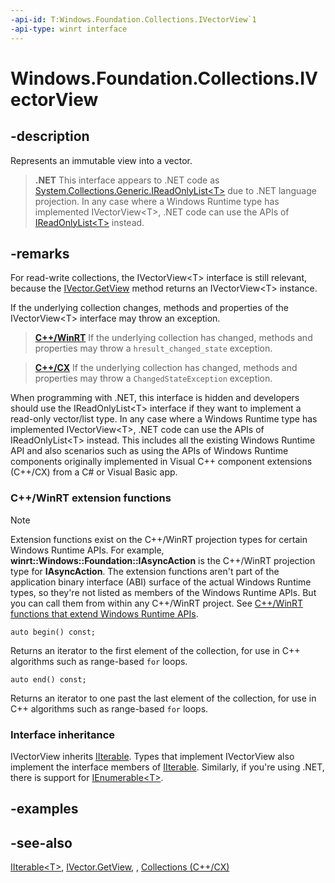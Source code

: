 ```yaml
---
-api-id: T:Windows.Foundation.Collections.IVectorView`1
-api-type: winrt interface
---
```


<!-- Interface syntax.
public interface IVectorView<T> : Windows.Foundation.Collections.IIterable<T>
-->

# Windows.Foundation.Collections.IVectorView<T>

## -description

Represents an immutable view into a vector.

> **.NET**
> This interface appears to .NET code as [System.Collections.Generic.IReadOnlyList&lt;T&gt;](/dotnet/api/system.collections.generic.ireadonlylist-1?view=dotnet-uwp-10.0&preserve-view=true) due to .NET language projection. In any case where a Windows Runtime type has implemented IVectorView&lt;T&gt;, .NET code can use the APIs of [IReadOnlyList&lt;T&gt;](/dotnet/api/system.collections.generic.ireadonlylist-1?view=dotnet-uwp-10.0&preserve-view=true) instead.

## -remarks

For read-write collections, the IVectorView&lt;T&gt; interface is still relevant, because the [IVector.GetView](ivector_1_getview_37498667.md) method returns an IVectorView&lt;T&gt; instance.

If the underlying collection changes, methods and properties of the IVectorView&lt;T&gt; interface may throw an exception.

> [**C++/WinRT**](/windows/uwp/cpp-and-winrt-apis/)
> If the underlying collection has changed,
> methods and properties may throw a `hresult_changed_state` exception.

> [**C++/CX**](/cpp/cppcx/)
> If the underlying collection has changed,
> methods and properties may throw a `ChangedStateException` exception.

When programming with .NET, this interface is hidden and developers should use the IReadOnlyList&lt;T&gt; interface if they want to implement a read-only vector/list type. In any case where a Windows Runtime type has implemented IVectorView&lt;T&gt;, .NET code can use the APIs of IReadOnlyList&lt;T&gt; instead. This includes all the existing Windows Runtime API and also scenarios such as using the APIs of Windows Runtime components originally implemented in Visual C++ component extensions (C++/CX) from a C# or Visual Basic app.

### C++/WinRT extension functions

> [!NOTE]
> Extension functions exist on the C++/WinRT projection types for certain Windows Runtime APIs. For example, **winrt::Windows::Foundation::IAsyncAction** is the C++/WinRT projection type for **IAsyncAction**. The extension functions aren't part of the application binary interface (ABI) surface of the actual Windows Runtime types, so they're not listed as members of the Windows Runtime APIs. But you can call them from within any C++/WinRT project. See [C++/WinRT functions that extend Windows Runtime APIs](/uwp/cpp-ref-for-winrt/winrt#cwinrt-functions-that-extend-windows-runtime-apis).

```cppwinrt
auto begin() const;
```

Returns an iterator to the first element of the collection, for use in C++ algorithms such as range-based `for` loops.

```cppwinrt
auto end() const;
```

Returns an iterator to one past the last element of the collection, for use in C++ algorithms such as range-based `for` loops.

### Interface inheritance

IVectorView inherits [IIterable](iiterable_1.md). Types that implement IVectorView also implement the interface members of [IIterable](iiterable_1.md). Similarly, if you're using .NET, there is support for [IEnumerable&lt;T&gt;](/dotnet/api/system.collections.generic.ienumerable-1?view=dotnet-uwp-10.0&preserve-view=true).

## -examples

## -see-also

[IIterable&lt;T&gt;](iiterable_1.md), [IVector.GetView](ivector_1_getview_37498667.md), , [Collections (C++/CX)](/cpp/cppcx/collections-c-cx)
